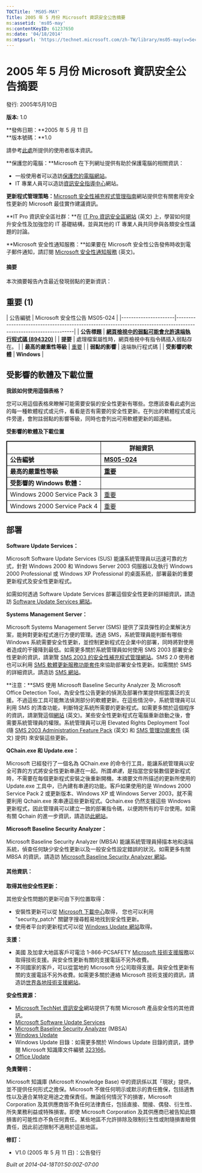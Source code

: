 ```yaml
---
TOCTitle: 'MS05-MAY'
Title: 2005 年 5 月份 Microsoft 資訊安全公告摘要
ms:assetid: 'ms05-may'
ms:contentKeyID: 61237650
ms:date: '04/18/2014'
ms:mtpsurl: 'https://technet.microsoft.com/zh-TW/library/ms05-may(v=Security.10)'
---
```


2005 年 5 月份 Microsoft 資訊安全公告摘要
=========================================

發行: 2005年5月10日

**版本:** 1.0

**發佈日期：**2005 年 5 月 11 日  
**版本號碼：**1.0

請參考[此處](https://www.microsoft.com/taiwan/security/default.mspx)所提供的使用者版本資訊。

**保護您的電腦：**Microsoft 在下列網址提供有助於保護電腦的相關資訊：

-   一般使用者可以造訪[保護您的電腦網站](https://www.microsoft.com/taiwan/security/protect/)。
-   IT 專業人員可以造訪[資訊安全指導中心](https://www.microsoft.com/taiwan/security/guidance/default.mspx)網站。

**更新程式管理策略：**[Microsoft 安全性補充程式管理指南](https://go.microsoft.com/fwlink/?linkid=21168)網站提供您有關套用安全性更新的 Microsoft 最佳實作建議資訊。

**IT Pro 資訊安全區社群：**在 [IT Pro 資訊安全區網站](https://go.microsoft.com/fwlink/?linkid=21164) (英文) 上，學習如何提升安全性及加強您的 IT 基礎結構，並與其他的 IT 專業人員共同參與各類安全性議題的討論。

**Microsoft 安全性通知服務：**如果要在 Microsoft 安全性公告發佈時收到電子郵件通知，請訂閱 [Microsoft 安全性通知服務](https://go.microsoft.com/fwlink/?linkid=21163) (英文)。

#### 摘要

本次摘要報告內含最近發現弱點的更新資訊：

重要 (1)
--------

<span></span>
| 公告編號             | Microsoft 安全性公告 MS05-024                                                                                    |
|----------------------|------------------------------------------------------------------------------------------------------------------|
| **公告標題**         | [**網頁檢視中的弱點可能會允許遠端執行程式碼 (894320)**](https://technet.microsoft.com/security/bulletin/ms05-024) |
| **提要**             | 處理檔案屬性時，網頁檢視中有指令碼插入弱點存在。                                                                 |
| **最高的嚴重性等級** | [重要](https://technet.microsoft.com/security/bulletin/rating)                                                    |
| **弱點的影響**       | 遠端執行程式碼                                                                                                   |
| **受影響的軟體**     | **Windows**                                                                                                      |

受影響的軟體及下載位置
----------------------

<span></span>
**我該如何使用這個表格？**

您可以用這個表格來瞭解可能需要安裝的安全性更新有哪些。您應該查看此處列出的每一種軟體程式或元件，看看是否有需要的安全性更新。在列出的軟體程式或元件旁邊，會附註弱點的影響等級，同時也會列出可用軟體更新的超連結。

**受影響的軟體及下載位置**

 
<p> </p>
<table style="border:1px solid black;">
<colgroup>
<col width="50%" />
<col width="50%" />
</colgroup>
<thead>
<tr class="header">
<th style="border:1px solid black;" ></th>
<th style="border:1px solid black;" >詳細資訊        </th>
</tr>
</thead>
<tbody>
<tr class="odd">
<td style="border:1px solid black;"><strong>公告編號</strong></td>
<td style="border:1px solid black;"><a href="https://technet.microsoft.com/security/bulletin/ms05-024"><strong>MS05-024</strong></a></td>
</tr>
<tr class="even">
<td style="border:1px solid black;"><strong>最高的嚴重性等級</strong></td>
<td style="border:1px solid black;"><a href="https://technet.microsoft.com/security/bulletin/rating"><strong>重要</strong></a></td>
</tr>
<tr class="odd">
<td style="border:1px solid black;"><strong>受影響的 Windows 軟體：</strong></td>
<td style="border:1px solid black;"></td>
</tr>
<tr class="even">
<td style="border:1px solid black;">Windows 2000 Service Pack 3</td>
<td style="border:1px solid black;"><a href="https://www.microsoft.com/download/details.aspx?familyid=67581d32-743f-44ff-9b53-30277c196923&amp;displaylang=zh-tw">重要</a></td>
</tr>
<tr class="odd">
<td style="border:1px solid black;">Windows 2000 Service Pack 4</td>
<td style="border:1px solid black;"><a href="https://www.microsoft.com/download/details.aspx?familyid=67581d32-743f-44ff-9b53-30277c196923&amp;displaylang=zh-tw">重要</a></td>
</tr>
</tbody>
</table>
  
部署  
----
  
<span></span>
**Software Update Services：**
  
Microsoft Software Update Services (SUS) 能讓系統管理員以迅速可靠的方式，針對 Windows 2000 和 Windows Server 2003 伺服器以及執行 Windows 2000 Professional 或 Windows XP Professional 的桌面系統，部署最新的重要更新程式及安全性更新程式。
  
如需如何透過 Software Update Services 部署這個安全性更新的詳細資訊，請造訪 [Software Update Services 網站](https://www.microsoft.com/taiwan/windowsserversystem/sus/default.mspx)。
  
**Systems Management Server：**
  
Microsoft Systems Management Server (SMS) 提供了深具彈性的企業解決方案，能夠對更新程式進行方便的管理。透過 SMS，系統管理員能判斷有哪些 Windows 系統需要安全性更新，並控制更新程式在企業中的部署，同時將對使用者造成的干擾降到最低。如需更多關於系統管理員如何使用 SMS 2003 部署安全性更新的資訊，請瀏覽 [SMS 2003 的安全性補充程式管理網站](https://www.microsoft.com/taiwan/smserver/evaluation/capabilities/patch.htm)。SMS 2.0 使用者也可以利用 [SMS 軟體更新服務功能套件](https://go.microsoft.com/fwlink/?linkid=33340)來協助部署安全性更新。如需關於 SMS 的詳細資訊，請造訪 [SMS 網站](https://www.microsoft.com/taiwan/smserver/default.htm)。
  
**注意：**SMS 使用 Microsoft Baseline Security Analyzer 及 Microsoft Office Detection Tool，為安全性公告更新的偵測及部署作業提供相當廣泛的支援。不過這些工具可能無法偵測部分的軟體更新。在這些情況中，系統管理員可以利用 SMS 的清查功能，判斷特定系統所需要的更新程式。如需更多關於這個程序的資訊，請瀏覽這個[網站](https://go.microsoft.com/fwlink/?linkid=33341) (英文)。某些安全性更新程式在電腦重新啟動之後，會需要系統管理員的權限。系統管理員可以用 Elevated Rights Deployment Tool (隨 [SMS 2003 Administration Feature Pack](https://go.microsoft.com/fwlink/?linkid=33387) (英文) 和 [SMS 管理功能套件](https://go.microsoft.com/fwlink/?linkid=21161) (英文) 提供) 來安裝這些更新。
  
**QChain.exe 和 Update.exe：**
  
Microsoft 已經發行了一個名為 QChain.exe 的命令行工具，能讓系統管理員以安全可靠的方式將安全性更新串連在一起。所謂*串連*，是指當您安裝數個更新程式時，不需要在每個更新程式安裝之後重新開機。本摘要文件所描述的更新所使用的 Update.exe 工具中，已內建有串連的功能。客戶如果使用的是 Windows 2000 Service Pack 2 或更新版本、Windows XP 或 Windows Server 2003，就不需要利用 Qchain.exe 來串連這些更新程式。Qchain.exe 仍然支援這些 Windows 更新程式，因此管理員可以建立一致的部署指令碼，以便跨所有的平台使用。如需有關 Qchain 的進一步資訊，請造訪[此網站](https://go.microsoft.com/fwlink/?linkid=21156)。
  
**Microsoft Baseline Security Analyzer：**
  
Microsoft Baseline Security Analyzer (MBSA) 能讓系統管理員掃描本地和遠端系統，偵查任何缺少安全性更新以及一般安全性設定錯誤的狀況。如需更多有關 MBSA 的資訊，請造訪 [Microsoft Baseline Security Analyzer 網站](https://go.microsoft.com/fwlink/?linkid=21134)。
  
#### 其他資訊：
  
**取得其他安全性更新：**
  
其他安全性問題的更新可由下列位置取得：
  
-   安裝性更新可以從 [Microsoft 下載中心](https://www.microsoft.com/taiwan/download/)取得， 您也可以利用 "security\_patch" 關鍵字搜尋輕易地找到安全性更新。  
-   使用者平台的更新程式可以從 [Windows Update 網站](https://go.microsoft.com/fwlink/?linkid=21130)取得。
  
**支援：**
  
-   美國 及加拿大地區客戶可電洽 1-866-PCSAFETY [Microsoft 技術支援服務](https://go.microsoft.com/fwlink/?linkid=21131)以取得技術支援。與安全性更新有關的支援電話不另外收費。  
-   不同國家的客戶，可以從當地的 Microsoft 分公司取得支援。與安全性更新有關的支援電話不另外收費。如需更多關於連絡 Microsoft 技術支援的資訊，請造訪[世界各地技術支援網站](https://go.microsoft.com/fwlink/?linkid=21155)。
  
**安全性資源：**
  
-   [Microsoft TechNet 資訊安全](https://www.microsoft.com/taiwan/technet/security/default.mspx)網站提供了有關 Microsoft 產品安全性的其他資訊。  
-   [Microsoft Software Update Services](https://www.microsoft.com/taiwan/windowsserversystem/sus/default.mspx)  
-   [Microsoft Baseline Security Analyzer](https://go.microsoft.com/fwlink/?linkid=21134) (MBSA)  
-   [Windows Update](https://go.microsoft.com/fwlink/?linkid=21130)  
-   Windows Update 目錄：如需更多關於 Windows Update 目錄的資訊，請參閱 Microsoft 知識庫文件編號 [323166](https://support.microsoft.com/default.aspx?scid=kb;en-us;323166)。  
-   [Office Update](https://go.microsoft.com/fwlink/?linkid=21135)
  
**免責聲明：**
  
Microsoft 知識庫 (Microsoft Knowledge Base) 中的資訊係以其「現狀」提供，並不提供任何形式之擔保。Microsoft 不做任何明示或默示的責任擔保，包括適售性以及適合某特定用途之擔保責任。無論任何情況下的損害，Microsoft Corporation 及其供應商皆不負任何法律責任，包括直接、間接、偶發、衍生性、所失業務利益或特殊損害。即使 Microsoft Corporation 及其供應商已被告知此類損害的可能性亦不負任何責任。某些地區不允許排除及限制衍生性或附隨損害賠償責任，因此前述限制不適用於這些地區。
  
**修訂：**
  
-   V1.0 (2005 年 5 月 11 日)：公告發行
  
*Built at 2014-04-18T01:50:00Z-07:00*
